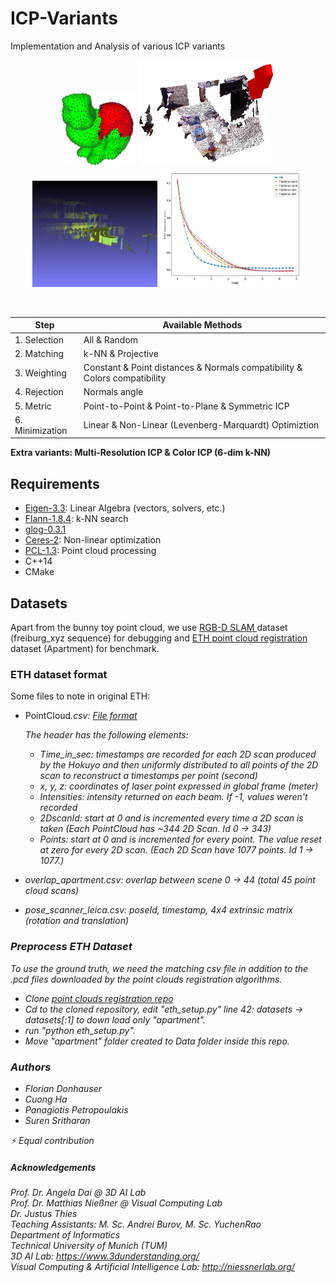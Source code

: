 # ICP-Variants
Implementation and Analysis of various ICP variants

<p align="center">
<img src="images/bunny.png" width="120px" height="120px"> 
<img src="images/freiburg1.png" width="220px" height="170px"> 
<img src="images/hauptgebaude.png" width="200px" height="170px"> 
<img src="images/projective.png" width="230px" height="190px"> 
</p>
<br /> 

| Step  | Available Methods          | 
| --------------  | ----------       | 
| 1. Selection    | All & Random       | 
| 2. Matching     | k-NN & Projective    |
| 3. Weighting    | Constant & Point distances & Normals compatibility & Colors compatibility |
| 4. Rejection    | Normals angle        |
| 5. Metric       | Point-to-Point & Point-to-Plane & Symmetric ICP |
| 6. Minimization | Linear & Non-Linear (Levenberg-Marquardt) Optimiztion |

<b>Extra variants: Multi-Resolution ICP & Color ICP (6-dim k-NN)</b>

## Requirements 
* [Eigen-3.3](https://eigen.tuxfamily.org/index.php?title=Main_Page): Linear Algebra (vectors, solvers, etc.)
* [Flann-1.8.4](https://github.com/flann-lib/flann): k-NN search
* [glog-0.3.1](https://github.com/google/glog) 
* [Ceres-2](http://ceres-solver.org/): Non-linear optimization 
* [PCL-1.3](https://pointclouds.org/): Point cloud processing 
* C++14 
* CMake


## Datasets
Apart from the bunny toy point cloud, we use [RGB-D SLAM ](https://vision.in.tum.de/data/datasets/rgbd-dataset) dataset (freiburg_xyz sequence) for debugging and [ETH  point cloud registration](https://projects.asl.ethz.ch/datasets/doku.php?id=laserregistration:laserregistration) dataset (Apartment) for benchmark.

### ETH dataset format
Some files to note in original ETH:
- PointCloud<i>.csv: [File format](https://projects.asl.ethz.ch/datasets/doku.php?id=hardware:tiltinglaser#file_formats)

    The header has the following elements:

    - Time_in_sec: timestamps are recorded for each 2D scan produced by the Hokuyo and then uniformly distributed to all points of the 2D scan to reconstruct a timestamps per point (second)
    - x, y, z: coordinates of laser point expressed in global frame (meter)
    - Intensities: intensity returned on each beam. If -1, values weren't recorded
    - 2DscanId: start at 0 and is incremented every time a 2D scan is taken (Each PointCloud has ~344 2D Scan. Id 0 -> 343)
    - Points: start at 0 and is incremented for every point. The value reset at zero for every 2D scan. (Each 2D Scan have 1077 points. Id 1 -> 1077.)

- overlap_apartment.csv: overlap between scene 0 -> 44 (total 45 point cloud scans)
- pose_scanner_leica.csv: poseId, timestamp, 4x4 extrinsic matrix (rotation and translation)

### Preprocess ETH Dataset
To use the ground truth, we need the matching csv file in addition to the .pcd files downloaded by the point clouds registration algorithms.
- Clone [point clouds registration repo](https://github.com/iralabdisco/point_clouds_registration_benchmark)
- Cd to the cloned repository, edit "eth_setup.py" line 42: datasets -> datasets[:1] to down load only "apartment".
- run "python eth_setup.py".
- Move "apartment" folder created to Data folder inside this repo.


### Authors
* Florian Donhauser
* Cuong Ha
* Panagiotis Petropoulakis
* Suren Sritharan

:zap: <em>Equal contribution</em>

##### Αcknowledgements
Prof. Dr. Angela Dai @ 3D AI Lab <br />
Prof. Dr. Matthias Nießner @ Visual Computing Lab <br /> 
Dr. Justus Thies <br /> 
Teaching Assistants: M. Sc. Andrei Burov, M. Sc. YuchenRao <br /> 
Department of Informatics <br />
Technical University of Munich (TUM) <br />
3D AI Lab: https://www.3dunderstanding.org/ <br />
Visual Computing & Artificial Intelligence Lab: http://niessnerlab.org/

